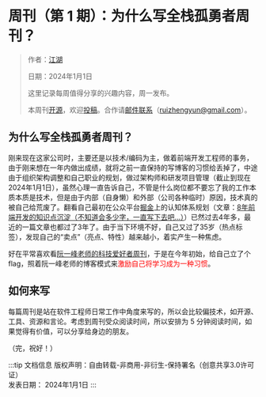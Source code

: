 # 周刊（第 1 期）：为什么写全栈孤勇者周刊？

> 作者：[江湖](../about.md)
>
> 日期：2024年1月1日
>
> 这里记录每周值得分享的兴趣内容，周一发布。
>
> 本周刊[开源](https://github.com/fullstackren/fullstackren.github.io/tree/main/weekly)，欢迎[投稿](https://github.com/fullstackren/fullstackren.github.io/issues)。合作请<a href="mailto:ruizhengyun@gmail.com" target="_blank">邮件联系</a>（ruizhengyun@gmail.com）。

## 为什么写全栈孤勇者周刊？

刚来现在这家公司时，主要还是以技术/编码为主，做着前端开发工程师的事务，由于刚来想在一年内做出成绩，就将之前一直保持的写博客的习惯给丢掉了，中途由于组织架构调整和自己职业的规划，做过架构师和研发项目管理（截止到现在2024年1月1日），虽然心理一直告诉自己，不管是什么岗位都不要忘了我的工作本质本质是技术，但是由于内部（自身懒）和外部（公司各种临时）原因，技术真的被自己给荒废了。翻看自己最初在公众平台[掘金](https://juejin.cn/)上的认知体系规划（文章：[8年前端开发的知识点沉淀（不知道会多少字，一直写下去吧...）](https://juejin.cn/post/6844903870276042759)）已然过去4年多，最近的一篇文章也都过了3年了。由于当下环境不好，自己又过了35岁（热点标签），发现自己的“卖点”（亮点、特性）越来越小，着实产生一种焦虑。

好在平常喜欢看[阮一峰老师的科技爱好者周刊](https://www.ruanyifeng.com/blog/)，于是在今年初始，给自己立了个 flag，照着阮一峰老师的博客模式来<span style="color:red;">激励自己将学习成为一种习惯</span>。

## 如何来写

每篇周刊是站在软件工程师日常工作中角度来写的，所以会比较偏技术，如开源、工具、资源和言论。考虑到周刊受众阅读时间，所以安排为 5 分钟阅读时间，如果觉得有价值，可以分享给身边的朋友。

（完，祝好！）

:::tip 文档信息
版权声明：自由转载-非商用-非衍生-保持署名（创意共享3.0许可证）</br>
发表日期： 2024年1月1日
:::
